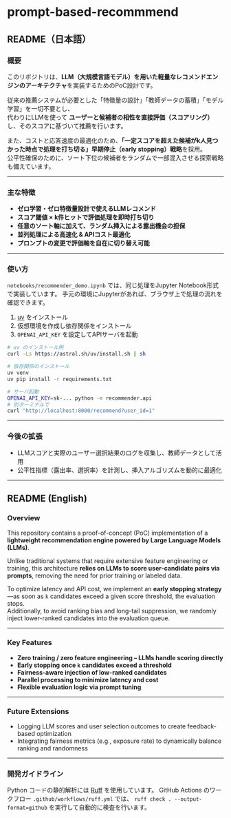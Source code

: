 # prompt-based-recommmend

## README（日本語）

### 概要

このリポジトリは、**LLM（大規模言語モデル）を用いた軽量なレコメンドエンジンのアーキテクチャ**を実装するためのPoC設計です。

従来の推薦システムが必要とした「特徴量の設計」「教師データの蓄積」「モデル学習」を一切不要とし、  
代わりにLLMを使って **ユーザーと候補者の相性を直接評価（スコアリング）** し、そのスコアに基づいて推薦を行います。

また、コストと応答速度の最適化のため、**「一定スコアを超えた候補がk人見つかった時点で処理を打ち切る」早期停止（early stopping）戦略**を採用。  
公平性確保のために、ソート下位の候補者をランダムで一部混入させる探索戦略も備えています。

---

### 主な特徴

- **ゼロ学習・ゼロ特徴量設計で使えるLLMレコメンド**
- **スコア閾値 × k件ヒットで評価処理を即時打ち切り**
- **任意のソート軸に加えて、ランダム挿入による露出機会の担保**
- **並列処理による高速化 & APIコスト最適化**
- **プロンプトの変更で評価軸を自在に切り替え可能**

---
### 使い方


`notebooks/recommender_demo.ipynb` では、同じ処理をJupyter Notebook形式で実装しています。
手元の環境にJupyterがあれば、ブラウザ上で処理の流れを確認できます。
1. [uv](https://docs.astral.sh/uv/) をインストール
2. 仮想環境を作成し依存関係をインストール
3. `OPENAI_API_KEY` を設定してAPIサーバを起動

```bash
# uv のインストール例
curl -Ls https://astral.sh/uv/install.sh | sh

# 依存関係のインストール
uv venv
uv pip install -r requirements.txt

# サーバ起動
OPENAI_API_KEY=sk-... python -m recommender.api
# 別ターミナルで
curl "http://localhost:8000/recommend?user_id=1"
```
---

### 今後の拡張

- LLMスコアと実際のユーザー選択結果のログを収集し、教師データとして活用  
- 公平性指標（露出率、選択率）を計測し、挿入アルゴリズムを動的に最適化  

---

## README (English)

### Overview

This repository contains a proof-of-concept (PoC) implementation of a **lightweight recommendation engine powered by Large Language Models (LLMs)**.

Unlike traditional systems that require extensive feature engineering or training, this architecture **relies on LLMs to score user-candidate pairs via prompts**, removing the need for prior training or labeled data.

To optimize latency and API cost, we implement an **early stopping strategy**—as soon as `k` candidates exceed a given score threshold, the evaluation stops.  
Additionally, to avoid ranking bias and long-tail suppression, we randomly inject lower-ranked candidates into the evaluation queue.

---

### Key Features

- **Zero training / zero feature engineering – LLMs handle scoring directly**
- **Early stopping once `k` candidates exceed a threshold**
- **Fairness-aware injection of low-ranked candidates**
- **Parallel processing to minimize latency and cost**
- **Flexible evaluation logic via prompt tuning**

---

### Future Extensions

- Logging LLM scores and user selection outcomes to create feedback-based optimization  
- Integrating fairness metrics (e.g., exposure rate) to dynamically balance ranking and randomness

---

### 開発ガイドライン

Python コードの静的解析には [Ruff](https://github.com/astral-sh/ruff) を使用しています。
GitHub Actions のワークフロー `.github/workflows/ruff.yml` では、
`ruff check . --output-format=github` を実行して自動的に検査を行います。
